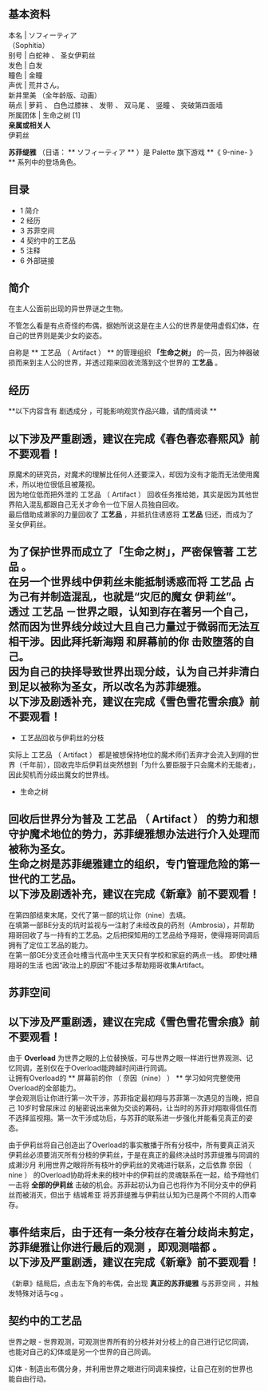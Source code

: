**基本资料**  
---  
本名  |  ソフィーティア    
（Sophitia）  
别号  |  白蛇神  、  圣女伊莉丝   
发色  |  白发   
瞳色  |  金瞳   
声优  |  荒井さん。    
新井里美  （全年龄版、动画）  
萌点  |  萝莉  、  白色过膝袜  、  发带  、  双马尾  、  竖瞳  、  突破第四面墙   
所属团体  |  生命之树  [1]   
**亲属或相关人**  
伊莉丝  
  
**苏菲缇雅** （日语： ** ソフィーティア  ** ）是  Palette  旗下游戏 **《 9-nine-  》 ** 系列中的登场角色。

##  目录

  * 1  简介 
  * 2  经历 
  * 3  苏菲空间 
  * 4  契约中的工艺品 
  * 5  注释 
  * 6  外部链接 

##  简介

在主人公面前出现的异世界谜之生物。

不管怎么看是有点奇怪的布偶，据她所说这是在主人公的世界是使用虚假幻体，在自己的世界则是美少女的姿态。

自称是 ** 工艺品  （  Artifact  ）  ** 的管理组织 **「生命之树」**
的一员，因为神器破损而来到主人公的世界，并透过翔来回收流落到这个世界的 **工艺品** 。

##  经历

**以下内容含有 剧透成分  ，可能影响观赏作品兴趣，请酌情阅读 **

以下涉及严重剧透，建议在完成《春色春恋春熙风》前不要观看！  
---  
原魔术的研究员，对魔术的理解比任何人还要深入，却因为没有才能而无法使用魔术，所以地位很低且被蔑视。  
因为地位低而把外泄的  工艺品  （  Artifact  ）  回收任务推给她，其实是因为其他世界陷入混乱都跟自己无关才命令一位下层人员独自回收。  
最后借助成濑家的力量回收了 **工艺品** ，并抵抗住诱惑将 **工艺品** 归还，而成为了圣女伊莉丝。  
  
为了保护世界而成立了「生命之树」，严密保管著 **工艺品** 。  
在另一个世界线中伊莉丝未能抵制诱惑而将 **工艺品** 占为己有并制造混乱，也就是“灾厄的魔女 伊莉丝”。  
透过 **工艺品** －世界之眼，认知到存在著另一个自己，然而因为世界线分歧过大且自己力量过于微弱而无法互相干涉。因此拜托新海翔  和屏幕前的你
击败堕落的自己。  
因为自己的抉择导致世界出现分歧，认为自己并非清白到足以被称为圣女，所以改名为苏菲缇雅。  
以下涉及剧透补充，建议在完成《雪色雪花雪余痕》前不要观看！  
---  
  
  * 工艺品回收与伊莉丝的分枝   

实际上  工艺品  （  Artifact  ）
都是被想保持地位的魔术师们丢弃才会流入到翔的世界（千年前），回收完毕后伊莉丝突然想到「为什么要臣服于只会魔术的无能者」，因此契机而分歧出魔女的世界线。  

  * 生命之树   

回收后世界分为普及  工艺品  （  Artifact  ）  的势力和想守护魔术地位的势力，苏菲缇雅想办法进行介入处理而被称为圣女。  
生命之树是苏菲缇雅建立的组织，专门管理危险的第一世代的工艺品。  
以下涉及剧透补充，建议在完成《新章》前不要观看！  
---  
在第四部结束末尾，交代了第一部的坑让你（nine）去填。  
在填第一部BE分支的坑时监视与一注射了未经改良的药剂（Ambrosia），并帮助翔哥回收了与一持有的工艺品。之后把探知用的工艺品给予翔哥，使得翔哥同调后拥有了定位工艺品的能力。  
在第一部GE分支还会吐槽当代高中生天天只有学校和家庭的两点一线。  即使吐糟翔哥的生活 也因“政治上的原因”不能过多帮助翔哥收集Artifact。  
  
##  苏菲空间

以下涉及严重剧透，建议在完成《雪色雪花雪余痕》前不要观看！  
---  
  
由于 **Overload** 为世界之眼的上位替换版，可与世界之眼一样进行世界观测、记忆同调，差别仅在于Overload能跨越时间进行同调。  
让拥有Overload的 ** 屏幕前的你  （  奈因（nine）  ）  ** 学习如何完整使用Overload的全部能力。  
学会观测后让你进行第一次干涉，苏菲指定最初翔与苏菲第一次遇见的当晚，把自己  10岁时曾尿床过
的秘密说出来做为交谈的筹码，让当时的苏菲对翔取得信任而不选择监视翔。第一次干涉成功后，与苏菲的联系进一步强化并能看见真正的姿态。  
  
由于伊莉丝将自己创造出了Overload的事实散播于所有分枝中，所有要真正消灭伊莉丝必须要消灭所有分枝的伊莉丝，于是在真正的最终决战时苏菲缇雅与同调的
成濑沙月  利用世界之眼将所有枝叶的伊莉丝的灵魂进行联系，之后依靠  奈因  （  nine  ）
的Overload协助将未来的枝叶中的伊莉丝的灵魂联系在一起，给予翔他们一击将 **全部的伊莉丝**
击破的机会。苏菲起初认为自己也将作为不同分支中的伊莉丝而被消灭，但出于  结城希亚  将苏菲缇雅与伊莉丝认知为已是两个不同的人而幸存。  
  
事件结束后，由于还有一条分枝存在着分歧尚未剪定，苏菲缇雅让你进行最后的观测  ，即观测喵都  。  
以下涉及严重剧透，建议在完成《新章》前不要观看！  
---  
《新章》结局后，点击左下角的布偶，会出现 **真正的苏菲缇雅** 与苏菲空间  ，并触发特殊对话与cg  。  
  
##  契约中的工艺品

世界之眼 - 世界观测，可观测世界所有的分枝并对分枝上的自己进行记忆同调，也能对自己的幻体或是另一个世界的自己同调。

幻体 - 制造出布偶分身，并利用世界之眼进行同调来操控，让自己在别的世界也能自由行动。